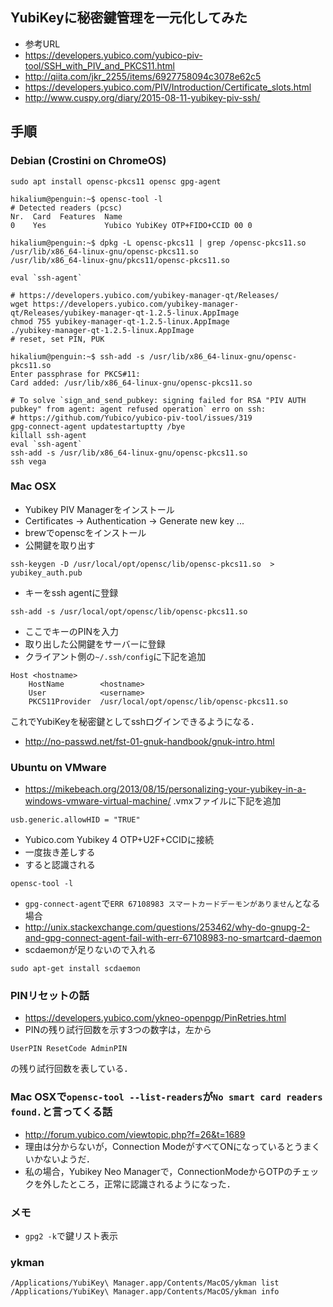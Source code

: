 ## YubiKeyに秘密鍵管理を一元化してみた
- 参考URL
 - https://developers.yubico.com/yubico-piv-tool/SSH_with_PIV_and_PKCS11.html
 - http://qiita.com/jkr_2255/items/6927758094c3078e62c5
 - https://developers.yubico.com/PIV/Introduction/Certificate_slots.html
 - http://www.cuspy.org/diary/2015-08-11-yubikey-piv-ssh/

## 手順

### Debian (Crostini on ChromeOS)

```
sudo apt install opensc-pkcs11 opensc gpg-agent
```

```
hikalium@penguin:~$ opensc-tool -l
# Detected readers (pcsc)
Nr.  Card  Features  Name
0    Yes             Yubico YubiKey OTP+FIDO+CCID 00 0
```

```
hikalium@penguin:~$ dpkg -L opensc-pkcs11 | grep /opensc-pkcs11.so
/usr/lib/x86_64-linux-gnu/opensc-pkcs11.so
/usr/lib/x86_64-linux-gnu/pkcs11/opensc-pkcs11.so
```

```
eval `ssh-agent`
```

```
# https://developers.yubico.com/yubikey-manager-qt/Releases/
wget https://developers.yubico.com/yubikey-manager-qt/Releases/yubikey-manager-qt-1.2.5-linux.AppImage
chmod 755 yubikey-manager-qt-1.2.5-linux.AppImage 
./yubikey-manager-qt-1.2.5-linux.AppImage
# reset, set PIN, PUK
```

```
hikalium@penguin:~$ ssh-add -s /usr/lib/x86_64-linux-gnu/opensc-pkcs11.so 
Enter passphrase for PKCS#11: 
Card added: /usr/lib/x86_64-linux-gnu/opensc-pkcs11.so
```


```
# To solve `sign_and_send_pubkey: signing failed for RSA "PIV AUTH pubkey" from agent: agent refused operation` erro on ssh:
# https://github.com/Yubico/yubico-piv-tool/issues/319
gpg-connect-agent updatestartuptty /bye
killall ssh-agent
eval `ssh-agent`
ssh-add -s /usr/lib/x86_64-linux-gnu/opensc-pkcs11.so
ssh vega
```




### Mac OSX
* Yubikey PIV Managerをインストール
* Certificates -> Authentication -> Generate new key ...
* brewでopenscをインストール
* 公開鍵を取り出す
```
ssh-keygen -D /usr/local/opt/opensc/lib/opensc-pkcs11.so  > yubikey_auth.pub
```
* キーをssh agentに登録
```
ssh-add -s /usr/local/opt/opensc/lib/opensc-pkcs11.so
```
 * ここでキーのPINを入力
* 取り出した公開鍵をサーバーに登録
* クライアント側の`~/.ssh/config`に下記を追加
```
Host <hostname>
	HostName		<hostname>
	User			<username>
	PKCS11Provider	/usr/local/opt/opensc/lib/opensc-pkcs11.so 
```
これでYubiKeyを秘密鍵としてsshログインできるようになる．

- http://no-passwd.net/fst-01-gnuk-handbook/gnuk-intro.html

### Ubuntu on VMware
- https://mikebeach.org/2013/08/15/personalizing-your-yubikey-in-a-windows-vmware-virtual-machine/
.vmxファイルに下記を追加
```
usb.generic.allowHID = "TRUE"
```
- Yubico.com Yubikey 4 OTP+U2F+CCIDに接続
 - 一度抜き差しする
 - すると認識される
```
opensc-tool -l
```
- `gpg-connect-agent`で`ERR 67108983 スマートカードデーモンがありません`となる場合
 - http://unix.stackexchange.com/questions/253462/why-do-gnupg-2-and-gpg-connect-agent-fail-with-err-67108983-no-smartcard-daemon
 - scdaemonが足りないので入れる
```
sudo apt-get install scdaemon
```

### PINリセットの話
- https://developers.yubico.com/ykneo-openpgp/PinRetries.html
- PINの残り試行回数を示す3つの数字は，左から
```
UserPIN ResetCode AdminPIN
```
の残り試行回数を表している．

### Mac OSXで`opensc-tool --list-readers`が`No smart card readers found.`と言ってくる話
- http://forum.yubico.com/viewtopic.php?f=26&t=1689
- 理由は分からないが，Connection ModeがすべてONになっているとうまくいかないようだ．
- 私の場合，Yubikey Neo Managerで，ConnectionModeからOTPのチェックを外したところ，正常に認識されるようになった．

### メモ
- `gpg2 -k`で鍵リスト表示

### ykman

```
/Applications/YubiKey\ Manager.app/Contents/MacOS/ykman list
/Applications/YubiKey\ Manager.app/Contents/MacOS/ykman info


```

